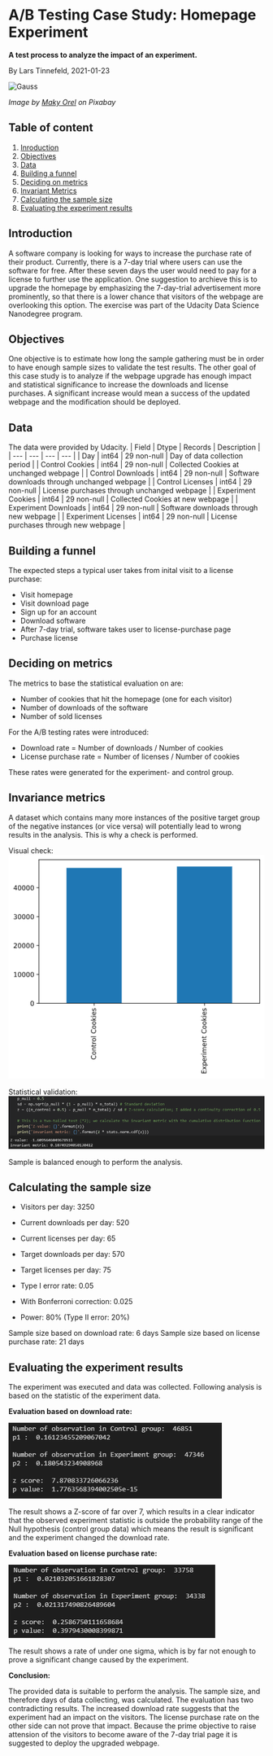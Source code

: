 # A/B Testing Case Study: Homepage Experiment
**A test process to analyze the impact of an experiment.**

By Lars Tinnefeld, 2021-01-23

![Gauss](https://cdn.pixabay.com/photo/2020/04/11/10/05/chart-5029714_960_720.png)

*Image by [Maky Orel](https://pixabay.com/users/maky_orel-436253/) on Pixabay*

## Table of content
1. [Inroduction](#business_understanding)
2. [Objectives](#objectives)
3. [Data](#data)
4. [Building a funnel](#funnel)
6. [Deciding on metrics](#metrics)
7. [Invariant Metrics](#invariance)
8. [Calculating the sample size](#sizing)
9. [Evaluating the experiment results](#evaluation)

## Introduction <a name="business_understanding"></a>
A software company is looking for ways to increase the purchase rate of their product. Currently, there is a 7-day trial where users can use the software for free. After these seven days the user would need to pay for a license to further use the application. One suggestion to archieve this is to upgrade the homepage by emphasizing the 7-day-trial advertisement more prominently, so that there is a lower chance that visitors of the webpage are overlooking this option. The exercise was part of the Udacity Data Science Nanodegree program.

## Objectives <a name="objectives"></a>
One objective is to estimate how long the sample gathering must be in order to have enough sample sizes to validate the test results. The other goal of this case study is to analyze if the webpage upgrade has enough impact and statistical significance to increase the downloads and license purchases. A significant increase would mean a success of the updated webpage and the modification should be deployed.

## Data <a name="data"></a>
The data were provided by Udacity.
| Field | Dtype | Records | Description |
| --- | --- | --- | --- |
| Day | int64 | 29 non-null | Day of data collection period |
| Control Cookies | int64 | 29 non-null | Collected Cookies at unchanged webpage |
| Control Downloads	 | int64 | 29 non-null | Software downloads through unchanged webpage |
| Control Licenses	 | int64 | 29 non-null | License purchases through unchanged webpage |
| Experiment  Cookies | int64 | 29 non-null | Collected Cookies at new webpage |
| Experiment  Downloads	 | int64 | 29 non-null | Software downloads through new webpage |
| Experiment  Licenses	 | int64 | 29 non-null | License purchases through new webpage |

## Building a funnel <a name="funnel"></a>
The expected steps a typical user takes from inital visit to a license purchase:
- Visit homepage
- Visit download page
- Sign up for an account
- Download software
- After 7-day trial, software takes user to license-purchase page
- Purchase license

## Deciding on metrics <a name="metrics"></a>
The metrics to base the statistical evaluation on are:
- Number of cookies that hit the homepage (one for each visitor)
- Number of downloads of the software
- Number of sold licenses

For the A/B testing rates were introduced:
- Download rate = Number of downloads / Number of cookies
- License purchase rate = Number of licenses / Number of cookies

These rates were generated for the experiment- and control group.

## Invariance metrics <a name="invariance"></a>
A dataset which contains many more instances of the positive target group of the negative instances (or vice versa) will potentially lead to wrong results in the analysis. This is why a check is performed.

Visual check:
![Distribution_chart](https://github.com/LarsTinnefeld/Homepage_experiment_testing/blob/main/Dist_bar.png?raw=true)

Statistical validation:
![Invariant_metric](https://github.com/LarsTinnefeld/Homepage_experiment_testing/blob/main/Inv_metr_code.PNG?raw=true)

Sample is balanced enough to perform the analysis.

## Calculating the sample size <a name="sizing"></a>
- Visitors per day: 3250
- Current downloads per day: 520
- Current licenses per day: 65

- Target downloads per day: 570
- Target licenses per day: 75

- Type I error rate: 0.05
- With Bonferroni correction: 0.025
- Power: 80% (Type II error: 20%)

Sample size based on download rate: 6 days
Sample size based on license purchase rate: 21 days

## Evaluating the experiment results <a name="evaluation"></a>
The experiment was executed and data was collected.
Following analysis is based on the statistic of the experiment data.

**Evaluation based on download rate:**

![Download_rate](https://github.com/LarsTinnefeld/Homepage_experiment_testing/blob/main/Downl_sample.PNG?raw=true)

The result shows a Z-score of far over 7, which results in a clear indicator that the observed experiment statistic is outside the probability range of the Null hypothesis (control group data) which means the result is significant and the experiment changed the download rate.

**Evaluation based on license purchase rate:**

![License_rate](https://github.com/LarsTinnefeld/Homepage_experiment_testing/blob/main/License_sample.PNG?raw=true)

The result shows a rate of under one sigma, which is by far not enough to prove a significant change caused by the experiment.

**Conclusion:**

The provided data is suitable to perform the analysis. The sample size, and therefore days of data collecting, was calculated.
The evaluation has two contradicting results. The increased download rate suggests that the experiment had an impact on the visitors. The license purchase rate on the other side can not prove that impact. Because the prime objective to raise attension of the visitors to become aware of the 7-day trial page it is suggested to deploy the upgraded webpage.
